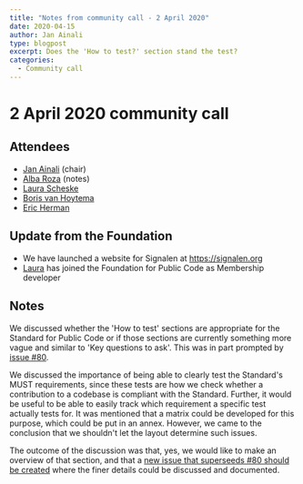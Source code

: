 ```yaml
---
title: "Notes from community call - 2 April 2020"
date: 2020-04-15
author: Jan Ainali
type: blogpost
excerpt: Does the 'How to test?' section stand the test?
categories:
  - Community call
---
```


# 2 April 2020 community call

## Attendees

* [Jan Ainali](https://publiccode.net/team/jan-ainali.html) (chair)
* [Alba Roza](https://publiccode.net/team/alba-roza.html) (notes)
* [Laura Scheske](https://publiccode.net/team/laura-scheske.html)
* [Boris van Hoytema](https://publiccode.net/team/boris-van-hoytema.html)
* [Eric Herman](https://publiccode.net/team/eric-herman.html)

## Update from the Foundation

* We have launched a website for Signalen at https://signalen.org
* [Laura](https://publiccode.net/team/laura-scheske.html) has joined the Foundation for Public Code as Membership developer

## Notes

We discussed whether the 'How to test' sections are appropriate for the Standard for Public Code or if those sections are currently something more vague and similar to 'Key questions to ask'. This was in part prompted by [issue #80](https://github.com/publiccodenet/standard/issues/80).

We discussed the importance of being able to clearly test the Standard's MUST requirements, since these tests are how we check whether a contribution to a codebase is compliant with the Standard. Further, it would be useful to be able to easily track which requirement a specific test actually tests for. It was mentioned that a matrix could be developed for this purpose, which could be put in an annex. However, we came to the conclusion that we shouldn't let the layout determine such issues.

The outcome of the discussion was that, yes, we would like to make an overview of that section, and that a [new issue that superseeds #80 should be created](https://github.com/publiccodenet/standard/issues/314) where the finer details could be discussed and documented.
